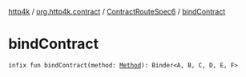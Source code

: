 [http4k](../../index.md) / [org.http4k.contract](../index.md) / [ContractRouteSpec6](index.md) / [bindContract](./bind-contract.md)

# bindContract

`infix fun bindContract(method: `[`Method`](../../org.http4k.core/-method/index.md)`): Binder<A, B, C, D, E, F>`
